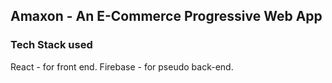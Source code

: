 ## Amaxon - An E-Commerce Progressive Web App


### Tech Stack used
React - for front end.
Firebase - for pseudo back-end.
